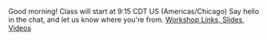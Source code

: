 Good morning! Class will start at 9:15 CDT US (Americas/Chicago)
Say hello in the chat, and let us know where you're from.
[Workshop Links, Slides, Videos](https://github.com/tamouse/FeM-AccessibilityWorkshopWithJonKuperman/blob/master/README.md)
